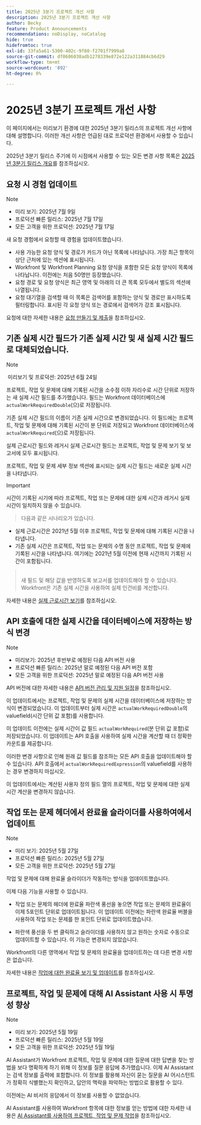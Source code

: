 ```yaml
---
title: 2025년 3분기 프로젝트 개선 사항
description: 2025년 3분기 프로젝트 개선 사항
author: Becky
feature: Product Announcements
recommendations: noDisplay, noCatalog
hide: true
hidefromtoc: true
exl-id: 33fa5a61-5300-402c-9f80-f2701f7999a8
source-git-commit: df0686038adb1278339e872e122a311884cb6d29
workflow-type: tm+mt
source-wordcount: '892'
ht-degree: 0%

---
```


# 2025년 3분기 프로젝트 개선 사항

이 페이지에서는 미리보기 환경에 대한 2025년 3분기 릴리스의 프로젝트 개선 사항에 대해 설명합니다. 이러한 개선 사항은 언급된 대로 프로덕션 환경에서 사용할 수 있습니다.

2025년 3분기 릴리스 주기에 이 시점에서 사용할 수 있는 모든 변경 사항 목록은 [2025년 3분기 릴리스 개요](/help/quicksilver/product-announcements/product-releases/25-q3-release-activity/25-q3-release-overview.md)를 참조하십시오.

## 요청 시 경험 업데이트

>[!NOTE]
>
>* 미리 보기: 2025년 7월 9일
>* 프로덕션 빠른 릴리스: 2025년 7월 17일
>* 모든 고객을 위한 프로덕션: 2025년 7월 17일

새 요청 경험에서 요청할 때 경험을 업데이트했습니다.

* 사용 가능한 요청 양식 및 경로가 카드가 아닌 목록에 나타납니다. 가장 최근 항목이 상단 근처에 있는 섹션에 표시됩니다.
* Workfront 및 Workfront Planning 요청 양식을 포함한 모든 요청 양식이 목록에 나타납니다. 이전에는 처음 50명만 등장했습니다.
* 요청 경로 및 요청 양식은 최근 영역 및 아래의 더 큰 목록 모두에서 별도의 섹션에 나열됩니다.
* 요청 대기열을 검색할 때 이 목록은 검색어를 포함하는 양식 및 경로만 표시하도록 필터링합니다. 표시된 각 요청 양식 또는 경로에서 검색어가 강조 표시됩니다.

요청에 대한 자세한 내용은 [요청 만들기 및 제출](/help/quicksilver/manage-work/requests/create-requests/create-submit-requests.md)을 참조하십시오.

## 기존 실제 시간 필드가 기존 실제 시간 및 새 실제 시간 필드로 대체되었습니다.

>[!NOTE]
>
> 미리보기 및 프로덕션: 2025년 6월 24일 

프로젝트, 작업 및 문제에 대해 기록된 시간을 소수점 이하 자리수로 시간 단위로 저장하는 새 실제 시간 필드를 추가했습니다. 필드는 Workfront 데이터베이스에 `actualWorkRequiredDouble`(으)로 저장됩니다.

기존 실제 시간 필드의 이름이 기존 실제 시간으로 변경되었습니다. 이 필드에는 프로젝트, 작업 및 문제에 대해 기록된 시간이 분 단위로 저장되고 Workfront 데이터베이스에 `actualWorkRequired`(으)로 저장됩니다.

실제 근로시간 필드와 레거시 실제 근로시간 필드는 프로젝트, 작업 및 문제 보기 및 보고서에 모두 표시됩니다.

프로젝트, 작업 및 문제 세부 정보 섹션에 표시되는 실제 시간 필드는 새로운 실제 시간을 나타냅니다.

>[!IMPORTANT]
>
>시간이 기록된 시기에 따라 프로젝트, 작업 또는 문제에 대한 실제 시간과 레거시 실제 시간이 일치하지 않을 수 있습니다.<br>
>>다음과 같은 시나리오가 있습니다.
>
>* 실제 근로시간은 2021년 5월 이후 프로젝트, 작업 및 문제에 대해 기록된 시간을 나타냅니다.
>* 기존 실제 시간은 프로젝트, 작업 또는 문제의 수명 동안 프로젝트, 작업 및 문제에 기록된 시간을 나타냅니다. 여기에는 2021년 5월 이전에 현재 시간까지 기록된 시간이 포함됩니다.
>  ><br>새 필드 및 해당 값을 반영하도록 보고서를 업데이트해야 할 수 있습니다.
>  ><br>Workfront은 기존 실제 시간을 사용하여 실제 인건비를 계산합니다.

자세한 내용은 [실제 근로시간 보기](/help/quicksilver/manage-work/tasks/task-information/actual-hours.md)를 참조하십시오.


## API 호출에 대한 실제 시간을 데이터베이스에 저장하는 방식 변경

>[!NOTE]
>
>* 미리보기: 2025년 후반부로 예정된 다음 API 버전 사용
>* 프로덕션 빠른 릴리스: 2025년 말로 예정된 다음 API 버전 포함
>* 모든 고객을 위한 프로덕션: 2025년 말로 예정된 다음 API 버전 사용
>
>API 버전에 대한 자세한 내용은 [API 버전 관리 및 지원 일정](/help/quicksilver/wf-api/api/api-version-support-schedule.md)을 참조하십시오.

이 업데이트에서는 프로젝트, 작업 및 문제의 실제 시간을 데이터베이스에 저장하는 방식이 변경되었습니다. 이 업데이트부터 실제 시간은 `actualWorkRequiredDouble`의 valuefield(시간 단위 값 포함)를 사용합니다.

이 업데이트 이전에는 실제 시간이 값 필드 `actualWorkRequired`(분 단위 값 포함)로 저장되었습니다. 이 업데이트는 API 호출을 사용하여 실제 시간을 계산할 때 더 정확한 카운트를 제공합니다.

이러한 변경 사항으로 인해 원래 값 필드를 참조하는 모든 API 호출을 업데이트해야 할 수 있습니다. API 호출에서 `actualWorkRequiredExpression`의 valuefield를 사용하는 경우 변경하지 마십시오.

이 업데이트에서는 계산된 사용자 정의 필드 열의 프로젝트, 작업 및 문제에 대한 실제 시간 계산을 변경하지 않습니다.

## 작업 또는 문제 헤더에서 완료율 슬라이더를 사용하여에서 업데이트

>[!NOTE]
>
>* 미리 보기: 2025년 5월 27일
>* 프로덕션 빠른 릴리스: 2025년 5월 27일
>* 모든 고객을 위한 프로덕션: 2025년 5월 27일

작업 및 문제에 대해 완료율 슬라이더가 작동하는 방식을 업데이트했습니다.

이제 다음 기능을 사용할 수 있습니다.

* 작업 또는 문제의 헤더에 완료율 파란색 풍선을 놓으면 작업 또는 문제의 완료율이 이제 5포인트 단위로 업데이트됩니다. 이 업데이트 이전에는 파란색 완료율 버블을 사용하여 작업 또는 문제를 한 포인트 단위로 업데이트했습니다.

* 파란색 풍선을 두 번 클릭하고 슬라이더를 사용하지 않고 원하는 숫자로 수동으로 업데이트할 수 있습니다. 이 기능은 변경되지 않았습니다.

Workfront의 다른 영역에서 작업 및 문제의 완료율을 업데이트하는 데 다른 변경 사항은 없습니다.

자세한 내용은 [작업에 대한 완료율 보기 및 업데이트](/help/quicksilver/manage-work/projects/updating-work-in-a-project/view-update-percent-complete-for-tasks.md)를 참조하십시오.

## 프로젝트, 작업 및 문제에 대해 AI Assistant 사용 시 투명성 향상

>[!NOTE]
>
>* 미리 보기: 2025년 5월 19일
>* 프로덕션 빠른 릴리스: 2025년 5월 19일
>* 모든 고객을 위한 프로덕션: 2025년 5월 19일

AI Assistant가 Workfront 프로젝트, 작업 및 문제에 대한 질문에 대한 답변을 찾는 방법을 보다 명확하게 하기 위해 이 정보를 질문 응답에 추가했습니다. 이제 AI Assistant는 검색 정보를 출력에 포함합니다. 이 정보를 활용해 자신이 묻는 질문을 AI 어시스턴트가 정확히 식별했는지 확인하고, 답안의 맥락을 파악하는 방법으로 활용할 수 있다.

이전에는 AI 비서의 응답에서 이 정보를 사용할 수 없었습니다.

AI Assistant를 사용하여 Workfront 항목에 대한 정보를 얻는 방법에 대한 자세한 내용은 [AI Assistant를 사용하여 프로젝트, 작업 및 문제 작업](/help/quicksilver/workfront-basics/ai-assistant/work-with-pti-through-ai-assisant.md)을 참조하십시오.


